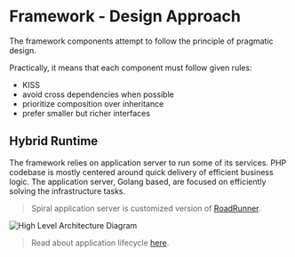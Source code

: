 # Framework - Design Approach
The framework components attempt to follow the principle of pragmatic design. 
 
Practically, it means that each component must follow given rules:
- KISS
- avoid cross dependencies when possible
- prioritize composition over inheritance
- prefer smaller but richer interfaces

## Hybrid Runtime
The framework relies on application server to run some of its services. PHP codebase is mostly centered around quick delivery
of efficient business logic. The application server, Golang based, are focused on efficiently solving the infrastructure tasks.

> Spiral application server is customized version of [RoadRunner](https://roadrunner.dev).

![High Level Architecture Diagram](https://user-images.githubusercontent.com/796136/64451724-762d0800-d0ed-11e9-8c34-9c054a7bb0bd.png)

> Read about application lifecycle [here](/basic/workers.md).
